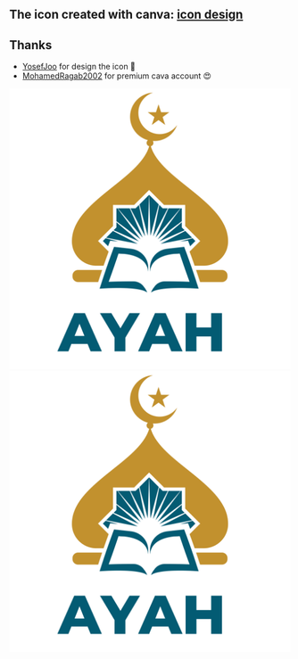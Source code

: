 ## The icon created with canva: [icon  design][icon]
## Thanks
- [YosefJoo][yosefjoo] for design the icon 🤍
- [MohamedRagab2002][mohamedragab] for premium cava account 😍

[icon]: https://www.canva.com/design/DAFJ2lUzx0U/YYVmCjU1G3EJY3a5Ut_1DA/edit?utm_content=DAFJ2lUzx0U&utm_campaign=designshare&utm_medium=link2&utm_source=sharebutton
[yosefjoo]: https://github.com/YosefJoo
[mohamedragab]: https://github.com/MohamedRagab2002

![normal icon](./icon.svg)
![transparent icon](./icon-trans.svg)

